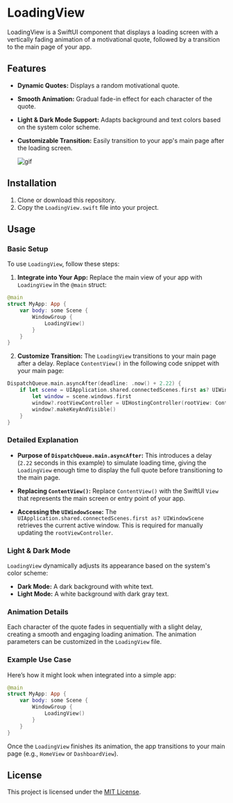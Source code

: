 # LoadingView

LoadingView is a SwiftUI component that displays a loading screen with a vertically fading animation of a motivational quote, followed by a transition to the main page of your app.

## Features
- **Dynamic Quotes:** Displays a random motivational quote.

- **Smooth Animation:** Gradual fade-in effect for each character of the quote.

- **Light & Dark Mode Support:** Adapts background and text colors based on the system color scheme.

- **Customizable Transition:** Easily transition to your app's main page after the loading screen. 

  ![gif](https://github.com/KennyXiang/LoadingView/raw/main/assets/sample.gif)

## Installation
1. Clone or download this repository.
2. Copy the `LoadingView.swift` file into your project.

## Usage

### Basic Setup
To use `LoadingView`, follow these steps:

1. **Integrate into Your App:** Replace the main view of your app with `LoadingView` in the `@main` struct:

```swift
@main
struct MyApp: App {
    var body: some Scene {
        WindowGroup {
            LoadingView()
        }
    }
}
```

2. **Customize Transition:** The `LoadingView` transitions to your main page after a delay. Replace `ContentView()` in the following code snippet with your main page:

```swift
DispatchQueue.main.asyncAfter(deadline: .now() + 2.22) {
    if let scene = UIApplication.shared.connectedScenes.first as? UIWindowScene {
        let window = scene.windows.first
        window?.rootViewController = UIHostingController(rootView: ContentView()) // Replace `ContentView()` with your main page
        window?.makeKeyAndVisible()
    }
}
```

### Detailed Explanation

- **Purpose of `DispatchQueue.main.asyncAfter`:** This introduces a delay (`2.22` seconds in this example) to simulate loading time, giving the `LoadingView` enough time to display the full quote before transitioning to the main page.

- **Replacing `ContentView()`:** Replace `ContentView()` with the SwiftUI `View` that represents the main screen or entry point of your app.

- **Accessing the `UIWindowScene`:** The `UIApplication.shared.connectedScenes.first as? UIWindowScene` retrieves the current active window. This is required for manually updating the `rootViewController`.

### Light & Dark Mode
`LoadingView` dynamically adjusts its appearance based on the system's color scheme:
- **Dark Mode:** A dark background with white text.
- **Light Mode:** A white background with dark gray text.

### Animation Details
Each character of the quote fades in sequentially with a slight delay, creating a smooth and engaging loading animation. The animation parameters can be customized in the `LoadingView` file.

### Example Use Case
Here’s how it might look when integrated into a simple app:

```swift
@main
struct MyApp: App {
    var body: some Scene {
        WindowGroup {
            LoadingView()
        }
    }
}
```

Once the `LoadingView` finishes its animation, the app transitions to your main page (e.g., `HomeView` or `DashboardView`).

## License
This project is licensed under the [MIT License](LICENSE).